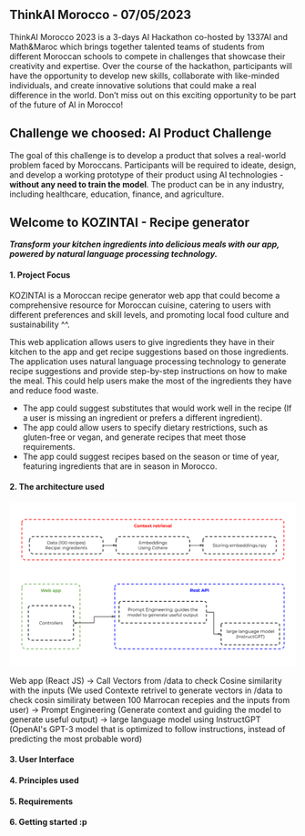 ## ThinkAI Morocco - 07/05/2023

ThinkAI Morocco 2023 is a 3-days AI Hackathon co-hosted by 1337AI and Math&Maroc which brings together talented teams of students from different Moroccan schools to compete in challenges that showcase their creativity and expertise. Over the course of the hackathon, participants will have the opportunity to develop new skills, collaborate with like-minded individuals, and create innovative solutions that could make a real difference in the world. Don’t miss out on this exciting opportunity to be part of the future of AI in Morocco!


## Challenge we choosed: AI Product Challenge

The goal of this challenge is to develop a product that solves a real-world problem faced by Moroccans. Participants will be required to ideate, design, and develop a working prototype of their product using AI technologies - **without any need to train the model**. The product can be in any industry, including healthcare, education, finance, and agriculture.


## Welcome to KOZINTAI - Recipe generator

**_Transform your kitchen ingredients into delicious meals with our app, powered by natural language processing technology._**

#### 1. Project Focus
KOZINTAI is a Moroccan recipe generator web app that could become a comprehensive resource for Moroccan cuisine, catering to users with different preferences and skill levels, and promoting local food culture and sustainability ^^.

This web application allows users to give ingredients they have in their kitchen to the app and get recipe suggestions based on those ingredients. The application uses natural language processing technology to generate recipe suggestions and provide step-by-step instructions on how to make the meal. This could help users make the most of the ingredients they have and reduce food waste.

- The app could suggest substitutes that would work well in the recipe (If a user is missing an ingredient or prefers a different ingredient).
- The app could allow users to specify dietary restrictions, such as gluten-free or vegan, and generate recipes that meet those requirements.
- The app could suggest recipes based on the season or time of year, featuring ingredients that are in season in Morocco.

#### 2. The architecture used
![Architecture](/docs/README.png)

Web app (React JS) -> Call Vectors from /data to check Cosine similarity with the inputs (We used Contexte retrivel to generate vectors in /data to check cosin similiraty between 100 Marrocan recepies and the inputs from user) -> Prompt Engineering (Generate context and guiding the model to generate useful output) -> large language model using InstructGPT (OpenAI's GPT-3 model that is optimized to follow instructions, instead of predicting the most probable word)

#### 3. User Interface

#### 4. Principles used

#### 5. Requirements

#### 6. Getting started :p





